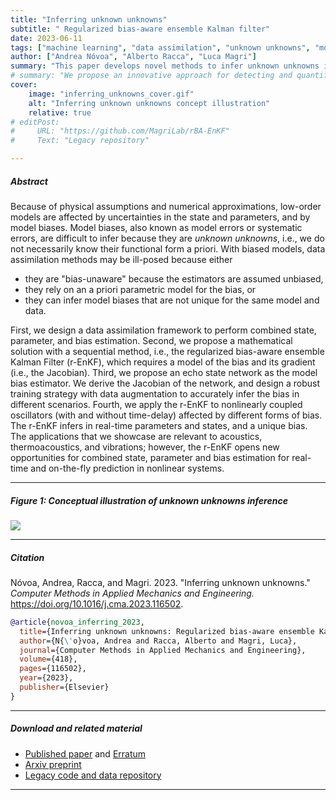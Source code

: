 ```yaml
---
title: "Inferring unknown unknowns"
subtitle: " Regularized bias-aware ensemble Kalman filter"  
date: 2023-06-11
tags: ["machine learning", "data assimilation", "unknown unknowns", "model bias"]  
author: ["Andrea Nóvoa", "Alberto Racca", "Luca Magri"]  
summary: "This paper develops novel methods to infer unknown unknowns in complex dynamical systems using data assimilation techniques."  
# summary: "We propose an innovative approach for detecting and quantifying unknown unknown errors in computational models, enhancing prediction reliability and robustness."  
cover:
    image: "inferring_unknowns_cover.gif"  
    alt: "Inferring unknown unknowns concept illustration"
    relative: true  
# editPost:
#     URL: "https://github.com/MagriLab/rBA-EnKF"  
#     Text: "Legacy repository"  

---
```




##### Abstract

Because of physical assumptions and numerical approximations, low-order models are affected by uncertainties in the state and parameters, and by model biases. Model biases, also known as model errors or systematic errors, are difficult to infer because they are <em>unknown unknowns</em>, i.e., we do not necessarily know their functional form a priori. With biased models, data assimilation methods may be ill-posed because either 
- they are "bias-unaware" because the estimators are assumed unbiased, 
- they rely on an a priori parametric model for the bias, or 
- they can infer model biases that are not unique for the same model and data. 

First, we design a data assimilation framework to perform combined state, parameter, and bias estimation. Second, we propose a mathematical solution with a sequential method, i.e., the regularized bias-aware ensemble Kalman Filter (r-EnKF), which requires a model of the bias and its gradient (i.e., the Jacobian). Third, we propose an echo state network as the model bias estimator. We derive the Jacobian of the network, and design a robust training strategy with data augmentation to accurately infer the bias in different scenarios. Fourth, we apply the r-EnKF to nonlinearly coupled oscillators (with and without time-delay) affected by different forms of bias. The r-EnKF infers in real-time parameters and states, and a unique bias. The applications that we showcase are relevant to acoustics, thermoacoustics, and vibrations; however, the r-EnKF opens new opportunities for combined state, parameter and bias estimation for real-time and on-the-fly prediction in nonlinear systems.

---
##### Figure 1: Conceptual illustration of unknown unknowns inference

![](inferring_unknowns_cover.gif)


---

##### Citation

Nóvoa, Andrea, Racca, and Magri. 2023. "Inferring unknown unknowns." *Computer Methods in Applied Mechanics and Engineering.* https://doi.org/10.1016/j.cma.2023.116502.


```BibTeX 
@article{novoa_inferring_2023,
  title={Inferring unknown unknowns: Regularized bias-aware ensemble Kalman filter},
  author={N{\'o}voa, Andrea and Racca, Alberto and Magri, Luca},
  journal={Computer Methods in Applied Mechanics and Engineering},
  volume={418},
  pages={116502},
  year={2023},
  publisher={Elsevier}
}
```



---
##### Download and related material

+ [Published paper](https://doi.org/10.1016/j.cma.2023.116502)  and [Erratum](https://github.com/andreanovoa/real-time-bias-aware-DA/blob/main/docs/2023_CMAME_Erratum.pdf)
+ [Arxiv preprint](https://arxiv.org/abs/2306.04315)
+ [Legacy code and data repository](https://github.com/MagriLab/rBA-EnKF)


---